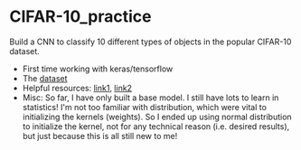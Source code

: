 # CIFAR-10_practice
Build a CNN to classify 10 different types of objects in the popular CIFAR-10 dataset.
- First time working with keras/tensorflow
- The [dataset](https://www.cs.toronto.edu/~kriz/cifar.html)
- Helpful resources: [link1](https://machinelearningmastery.com/how-to-develop-a-cnn-from-scratch-for-cifar-10-photo-classification/), [link2](https://machinelearningmastery.com/how-to-develop-a-cnn-from-scratch-for-cifar-10-photo-classification/)
- Misc: So far, I have only built a base model. I still have lots to learn in statistics! I'm not too familiar with distribution, which were vital to initializing the kernels (weights). So I ended up using normal distribution to initialize the kernel, not for any technical reason (i.e. desired results), but just because this is all still new to me! 
